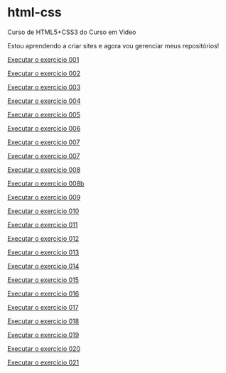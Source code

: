 # html-css
 Curso de HTML5+CSS3 do Curso em Video

Estou aprendendo a criar sites e agora vou gerenciar meus repositórios!


<a href='https://gabrielfcl.github.io/html-css/exercicios/ex001/index.html'>Executar o exercício 001</a>

<a href='https://gabrielfcl.github.io/html-css/exercicios/ex002/index.html'>Executar o exercício 002</a>

<a href='https://gabrielfcl.github.io/html-css/exercicios/ex003/index.html'>Executar o exercício 003</a>

<a href='https://gabrielfcl.github.io/html-css/exercicios/ex004/index.html'>Executar o exercício 004</a>

<a href='https://gabrielfcl.github.io/html-css/exercicios/ex005/index.html'>Executar o exercício 005</a>

<a href='https://gabrielfcl.github.io/html-css/exercicios/ex006/index.html'>Executar o exercício 006</a>

<a href='https://gabrielfcl.github.io/html-css/exercicios/ex007/html4'>Executar o exercício 007</a>

<a href='https://gabrielfcl.github.io/html-css/exercicios/ex007/html5'>Executar o exercício 007</a>

<a href='https://gabrielfcl.github.io/html-css/exercicios/ex008/index.html'>Executar o exercício 008</a>

<a href='https://gabrielfcl.github.io/html-css/exercicios/ex008b/index.html'>Executar o exercício 008b</a>

<a href='https://gabrielfcl.github.io/html-css/exercicios/ex009/index.html'>Executar o exercício 009</a>

<a href='https://gabrielfcl.github.io/html-css/exercicios/ex010/index.html'>Executar o exercício 010</a>

<a href='https://gabrielfcl.github.io/html-css/exercicios/ex011/index.html'>Executar o exercício 011</a>

<a href='https://gabrielfcl.github.io/html-css/exercicios/ex012/index.html'>Executar o exercício 012</a>

<a href='https://gabrielfcl.github.io/html-css/exercicios/ex013/index.html'>Executar o exercício 013</a>

<a href='https://gabrielfcl.github.io/html-css/exercicios/ex014/index.html'>Executar o exercício 014</a>

<a href='https://gabrielfcl.github.io/html-css/exercicios/ex015/index.html'>Executar o exercício 015</a>

<a href='https://gabrielfcl.github.io/html-css/exercicios/ex016/cor01'>Executar o exercício 016</a>

<a href='https://gabrielfcl.github.io/html-css/exercicios/ex017/index.html'>Executar o exercício 017</a>

<a href='https://gabrielfcl.github.io/html-css/exercicios/ex018/index.html'>Executar o exercício 018</a>

<a href='https://gabrielfcl.github.io/html-css/exercicios/ex019/index.html'>Executar o exercício 019</a>

<a href='https://gabrielfcl.github.io/html-css/exercicios/ex020/index.html'>Executar o exercício 020</a>

<a href='https://gabrielfcl.github.io/html-css/exercicios/ex021/index.html'>Executar o exercício 021</a>



